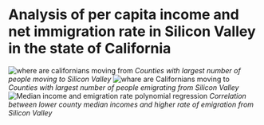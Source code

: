 # Analysis of per capita income and net immigration rate in Silicon Valley in the state of California 
![where are californians moving from]('images/where-are-people-moving-from.png')
*Counties with largest number of people moving to Silicon Valley*
![whare are Californians moving to]('images/where-are-people-moving-to.png')
*Counties with largest number of people emigrating from Silicon Valley*
![Median income and emigration rate polynomial regression]('images/Median-Income-and-Emigration-Rate-Regression-normalized.png')
*Correlation between lower county median incomes and higher rate of emigration from Silicon Valley*
